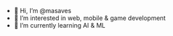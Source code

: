 - 👋 Hi, I’m @masaves
- 👀 I’m interested in web, mobile & game development
- 🌱 I’m currently learning AI & ML

<!---
masaves/masaves is a ✨ special ✨ repository because its `README.md` (this file) appears on your GitHub profile.
You can click the Preview link to take a look at your changes.
--->

